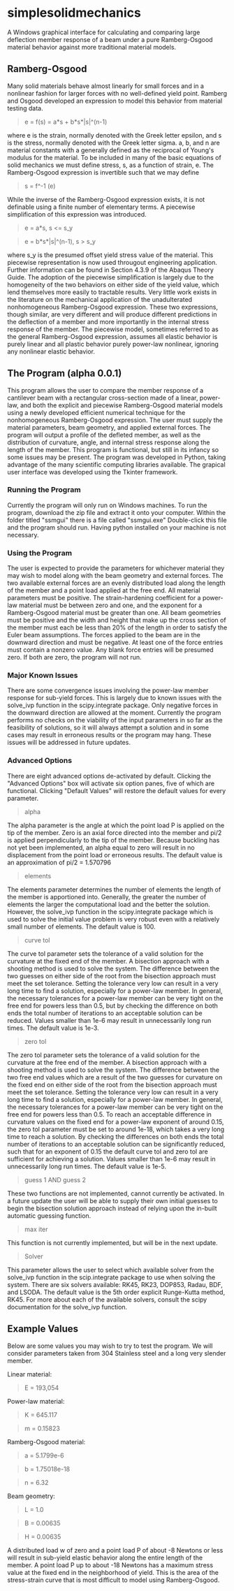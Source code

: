 # simplesolidmechanics
A Windows graphical interface for calculating and comparing large deflection member response of a beam under a pure Ramberg-Osgood material behavior against more traditional material models.
## Ramberg-Osgood
Many solid materials behave almost linearly for small forces and in a nonlinear fashion for larger forces with no well-defined yield point. Ramberg and Osgood developed an expression to model this behavior from material testing data.

>e = f(s) = a\*s + b\*s\*|s|^(n-1)

where e is the strain, normally denoted with the Greek letter epsilon, and s is the stress, normally denoted with the Greek letter sigma. a, b, and n are material constants with a generally defined as the reciprocal of Young's modulus for the material. To be included in many of the basic equations of solid mechanics we must define stress, s, as a function of strain, e. The Ramberg-Osgood expression is invertible such that we may define

>s = f^-1 (e)

While the inverse of the Ramberg-Osgood expression exists, it is not definable using a finite number of elementary terms. A piecewise simplification of this expression was introduced.

>e = a\*s,   s <= s_y

>e = b\*s\*|s|^(n-1),   s > s_y

where s_y is the presumed offset yield stress value of the material. This piecewise representation is now used througout engineering application. Further information can be found in Section 4.3.9 of the Abaqus Theory Guide. The adoption of the piecewise simplification is largely due to the homogeneity of the two behaviors on either side of the yield value, which lend themselves more easily to tractable results. Very little work exists in the literature on the mechanical application of the unadulterated nonhomogeneous Ramberg-Osgood expression. These two expressions, though similar, are very different and will produce different predictions in the deflection of a member and more importantly in the internal stress response of the member. The piecewise model, sometimes referred to as the general Ramberg-Osgood expression, assumes all elastic behavior is purely linear and all plastic behavior purely power-law nonlinear, ignoring any nonlinear elastic behavior.

## The Program (alpha 0.0.1)
This program allows the user to compare the member response of a cantilever beam with a rectangular cross-section made of a linear, power-law, and both the explicit and piecewise Ramberg-Osgood material models using a newly developed efficient numerical technique for the nonhomogeneous Ramberg-Osgood expression. The user must supply the material parameters, beam geometry, and applied external forces. The program will output a profile of the defleted member, as well as the distribution of curvature, angle, and internal stress response along the length of the member. This program is functional, but still in its infancy so some issues may be present. The program was developed in Python, taking advantage of the many scientific computing libraries available. The grapical user interface was developed using the Tkinter framework.

### Running the Program
Currently the program will only run on Windows machines. To run the program, download the zip file and extract it onto your computer. Within the folder titled "ssmgui" there is a file called "ssmgui.exe" Double-click this file and the program should run. Having python installed on your machine is not necessary.

### Using the Program
The user is expected to provide the parameters for whichever material they may wish to model along with the beam geometry and external forces. The two available external forces are an evenly distributed load along the length of the member and a point load applied at the free end. All material parameters must be positive. The strain-hardening coefficient for a power-law material must be between zero and one, and the exponent for a Ramberg-Osgood material must be greater than one. All beam geometries must be positive and the width and height that make up the cross section of the member must each be less than 20% of the length in order to satisfy the Euler beam assumptions. The forces applied to the beam are in the downward direction and must be negative. At least one of the force entries must contain a nonzero value. Any blank force entries will be presumed zero. If both are zero, the program will not run.

### Major Known Issues
There are some convergence issues involving the power-law member response for sub-yield forces. This is largely due to known issues with the solve_ivp function in the scipy.integrate package. Only negative forces in the downward direction are allowed at the moment. Currently the program performs no checks on the viability of the input parameters in so far as the feasibility of solutions, so it will always attempt a solution and in some cases may result in erroneous results or the program may hang. These issues will be addressed in future updates.

### Advanced Options
There are eight advanced options de-activated by default. Clicking the "Advanced Options" box will activate six option panes, five of which are functional. Clicking "Default Values" will restore the default values for every parameter.

>alpha

The alpha parameter is the angle at which the point load P is applied on the tip of the member. Zero is an axial force directed into the member and pi/2 is applied perpendicularly to the tip of the member. Because buckling has not yet been implemented, an alpha equal to zero will result in no displacement from the point load or erroneous results. The default value is an approximation of pi/2 = 1.570796

>elements

The elements parameter determines the number of elements the length of the member is apportioned into. Generally, the greater the number of elements the larger the computational load and the better the solution. However, the solve_ivp function in the scipy.integrate package which is used to solve the initial value problem is very robust even with a relatively small number of elements. The default value is 100.

>curve tol

The curve tol parameter sets the tolerance of a valid solution for the curvature at the fixed end of the member. A bisection approach with a shooting method is used to solve the system. The difference between the two guesses on either side of the root from the bisection approach must meet the set tolerance. Setting the tolerance very low can result in a very long time to find a solution, especially for a power-law member. In general, the necessary tolerances for a power-law member can be very tight on the free end for powers less than 0.5, but by checking the difference on both ends the total number of iterations to an acceptable solution can be reduced. Values smaller than 1e-6 may result in unnecessarily long run times. The default value is 1e-3.

>zero tol

The zero tol parameter sets the tolerance of a valid solution for the curvature at the free end of the member. A bisection approach with a shooting method is used to solve the system. The difference between the two free end values which are a result of the two guesses for curvature on the fixed end on either side of the root from the bisection approach must meet the set tolerance. Setting the tolerance very low can result in a very long time to find a solution, especially for a power-law member. In general, the necessary tolerances for a power-law member can be very tight on the free end for powers less than 0.5. To reach an acceptable difference in curvature values on the fixed end for a power-law exponent of around 0.15, the zero tol parameter must be set to around 1e-18, which takes a very long time to reach a solution. By checking the differences on both ends the total number of iterations to an acceptable solution can be significantly reduced, such that for an exponent of 0.15 the default curve tol and zero tol are sufficient for achieving a solution. Values smaller than 1e-6 may result in unnecessarily long run times. The default value is 1e-5.

>guess 1 AND guess 2

These two functions are not implemented, cannot currently be activated. In a future update the user will be able to supply their own initial guesses to begin the bisection solution approach instead of relying upon the in-built automatic guessing function.

>max iter

This function is not currently implemented, but will be in the next update.

>Solver

This parameter allows the user to select which available solver from the solve_ivp function in the scip.integrate package to use when solving the system. There are six solvers available: RK45, RK23, DOP853, Radau, BDF, and LSODA. The default value is the 5th order explicit Runge-Kutta method, RK45. For more about each of the available solvers, consult the scipy documentation for the solve_ivp function.

## Example Values
Below are some values you may wish to try to test the program. We will consider parameters taken from 304 Stainless steel and a long very slender member.

Linear material:
>E = 193,054

Power-law material:
>K = 645.117

>m = 0.15823

Ramberg-Osgood material:
>a = 5.1799e-6

>b = 1.75018e-18

>n = 6.32

Beam geometry:
>L = 1.0

>B = 0.00635

>H = 0.00635

A distributed load w of zero and a point load P of about -8 Newtons or less will result in sub-yield elastic behavior along the entire length of the member. A point load P up to about -18 Newtons has a maximum stress value at the fixed end in the neighborhood of yield. This is the area of the stress-strain curve that is most difficult to model using Ramberg-Osgood.
